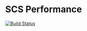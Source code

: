 # SCS Performance

[![Build Status](https://travis-ci.org/ministryofjustice/scs_performance.svg?branch=master)](https://travis-ci.org/ministryofjustice/scs_performance)
